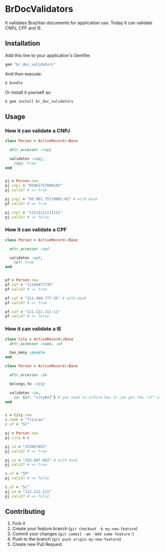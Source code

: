 # BrDocValidators

It validates Brazilian documents for application use. Today it can validate CNPJ, CPF and IE.

## Installation

Add this line to your application's Gemfile:

```ruby
gem "br_doc_validators"
```

And then execute:

```ruby
$ bundle
```

Or install it yourself as:

```ruby
$ gem install br_doc_validators
```

## Usage

### How it can validate a CNPJ

```ruby
class Person < ActiveRecord::Base

  attr_accessor :cnpj

  validates :cnpj,
    cnpj: true
end


pj = Person.new
pj.cnpj = "85961757000102"
pj.valid? # => true

pj.cnpj = "85.961.757/0001-02" # with mask
pf.valid? # => true

pj.cnpj = "11111111111111"
pj.valid? # => false
```

### How it can validate a CPF

```ruby
class Person < ActiveRecord::Base

  attr_accessor :cpf

  validates :cpf,
    cpf: true
end


pf = Person.new
pf.cpf = "11144477735"
pf.valid? # => true

pf.cpf = "111.444.777-35" # with mask
pf.valid? # => true

pf.cpf = "111.111.111-11"
pf.valid? # => false
```

### How it can validate a IE

```ruby
class City < ActiveRecord::Base
  attr_accessor :name, :uf

  has_many :people
end

class Person < ActiveRecord::Base

  attr_accessor :ie

  belongs_to :city

  validates :ie,
    ie: {uf: "city#uf"} # you need to inform how it can get the "uf" attribute
end


c = City.new
c.name = "Tijucas"
c.uf = "SC"

pj = Person.new
pj.city = c

pj.ie = "253667852"
pj.valid? # => true

pj.ie = "253.667.852" # with mask
pj.valid? # => true

c.uf = "SP"
pj.valid? # => false

c.uf = "SC"
pj.ie = "111.111.111"
pj.valid? # => false
```

## Contributing

1. Fork it
2. Create your feature branch (`git checkout -b my-new-feature`)
3. Commit your changes (`git commit -am 'Add some feature'`)
4. Push to the branch (`git push origin my-new-feature`)
5. Create new Pull Request
